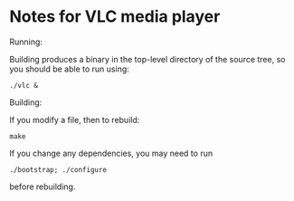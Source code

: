Notes for VLC media player
==========================

Running:

Building produces a binary in the top-level directory of the source tree, so you should be able to run using:

    ./vlc &

Building:

If you modify a file, then to rebuild:

    make

If you change any dependencies, you may need to run

    ./bootstrap; ./configure

before rebuilding.
